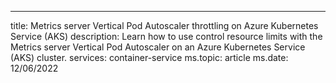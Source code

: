 ---
title: Metrics server Vertical Pod Autoscaler throttling on Azure Kubernetes Service (AKS)
description: Learn how to use control resource limits with the Metrics server Vertical Pod Autoscaler on an Azure Kubernetes Service (AKS) cluster.
services: container-service
ms.topic: article
ms.date: 12/06/2022

